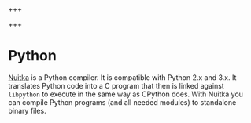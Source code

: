 
+++

+++
# Python
[Nuitka](http://nuitka.net/) is a Python compiler. It is compatible with Python 2.x and 3.x.  It translates Python code into a C program that then is linked against ` libpython` to execute in the same way as CPython does. With Nuitka you can compile Python programs (and all needed modules) to standalone binary files.

